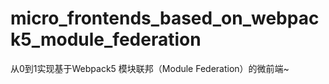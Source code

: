 # micro_frontends_based_on_webpack5_module_federation

从0到1实现基于Webpack5 模块联邦（Module Federation）的微前端~
